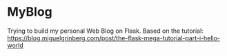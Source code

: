 # MyBlog 

Trying to build my personal Web Blog on Flask. 
Based on the tutorial: https://blog.miguelgrinberg.com/post/the-flask-mega-tutorial-part-i-hello-world
